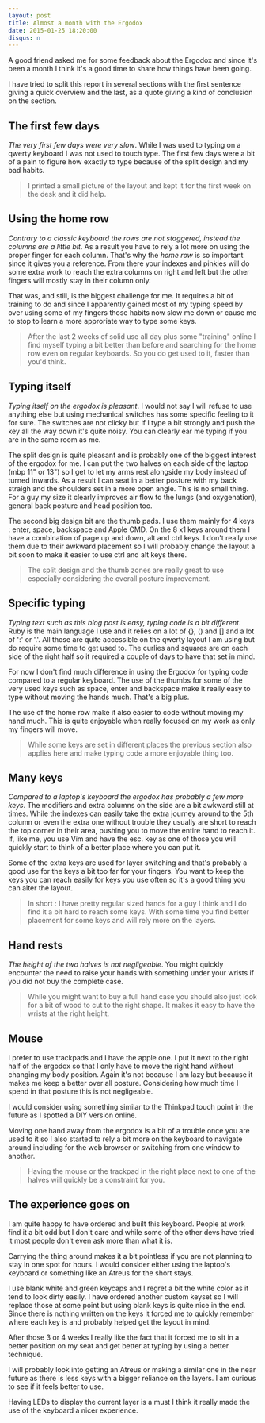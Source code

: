 ```yaml
---
layout: post
title: Almost a month with the Ergodox
date: 2015-01-25 18:20:00
disqus: n
---
```


A good friend asked me for some feedback about the Ergodox and since it's been a month I think it's a good time to share how things have been going.

I have tried to split this report in several sections with the first sentence giving a quick overview and the last, as a quote giving a kind of conclusion on the section.

## The first few days

_The very first few days were very slow_. While I was used to typing on a qwerty keyboard I was not used to touch type. The first few days were a bit of a pain to figure how exactly to type because of the split design and my bad habits.

> I printed a small picture of the layout and kept it for the first week on the desk and it did help.

## Using the home row

_Contrary to a classic keyboard the rows are not staggered, instead the columns are a little bit_. As a result you have to rely a lot more on using the proper finger for each column. That's why the _home row_ is so important since it gives you a reference. From there your indexes and pinkies will do some extra work to reach the extra columns on right and left but the other fingers will mostly stay in their column only.

That was, and still, is the biggest challenge for me. It requires a bit of training to do and since I apparently gained most of my typing speed by over using some of my fingers those habits now slow me down or cause me to stop to learn a more approriate way to type some keys.

> After the last 2 weeks of solid use all day plus some "training" online I find myself typing a bit better than before and searching for the home row even on regular keyboards. So you do get used to it, faster than you'd think.

## Typing itself

_Typing itself on the ergodox is pleasant_. I would not say I will refuse to use anything else but using mechanical switches has some specific feeling to it for sure.
The switches are not clicky but if I type a bit strongly and push the key all the way down it's quite noisy. You can clearly ear me typing if you are in the same room as me.

The split design is quite pleasant and is probably one of the biggest interest of the ergodox for me. I can put the two halves on each side of the laptop (mbp 11" or 13") so I get to let my arms rest alongside my body instead of turned inwards. As a result I can seat in a better posture with my back straigh and the shoulders set in a more open angle. This is no small thing. For a guy my size it clearly improves air flow to the lungs (and oxygenation), general back posture and head position too.

The second big design bit are the thumb pads. I use them mainly for 4 keys : enter, space, backspace and Apple CMD. On the 8 x1 keys around them I have a combination of page up and down, alt and ctrl keys. I don't really use them due to their awkward placement so I will probably change the layout a bit soon to make it easier to use ctrl and alt keys there.

> The split design and the thumb zones are really great to use especially considering the overall posture improvement.

## Specific typing

_Typing text such as this blog post is easy, typing code is a bit different_. Ruby is the main language I use and it relies on a lot of {}, () and [] and a lot of ':' or '.'. All those are quite accessible on the qwerty layout I am using but do require some time to get used to. The curlies and squares are on each side of the right half so it required a couple of days to have that set in mind.

For now I don't find much difference in using the Ergodox for typing code compared to a regular keyboard. The use of the thumbs for some of the very used keys such as space, enter and backspace make it really easy to type without moving the hands much. That's a big plus.

The use of the home row make it also easier to code without moving my hand much. This is quite enjoyable when really focused on my work as only my fingers will move.

> While some keys are set in different places the previous section also applies here and make typing code a more enjoyable thing too.

## Many keys

_Compared to a laptop's keyboard the ergodox has probably a few more keys_. The modifiers and extra columns on the side are a bit awkward still at times. While the indexes can easily take the extra journey around to the 5th column or even the extra one without trouble they usually are short to reach the top corner in their area, pushing you to move the entire hand to reach it. If, like me, you use Vim and have the esc. key as one of those you will quickly start to think of a better place where you can put it.

Some of the extra keys are used for layer switching and that's probably a good use for the keys a bit too far for your fingers. You want to keep the keys you can reach easily for keys you use often so it's a good thing you can alter the layout.

> In short : I have pretty regular sized hands for a guy I think and I do find it a bit hard to reach some keys. With some time you find better placement for some keys and will rely more on the layers.

## Hand rests

_The height of the two halves is not negligeable_. You might quickly encounter the need to raise your hands with something under your wrists if you did not buy the complete case.

> While you might want to buy a full hand case you should also just look for a bit of wood to cut to the right shape. It makes it easy to have the wrists at the right height.

## Mouse

I prefer to use trackpads and I have the apple one. I put it next to the right half of the ergodox so that I only have to move the right hand without changing my body position. Again it's not because I am lazy but because it makes me keep a better over all posture. Considering how much time I spend in that posture this is not negligeable.

I would consider using something similar to the Thinkpad touch point in the future as I spotted a DIY version online.

Moving one hand away from the ergodox is a bit of a trouble once you are used to it so I also started to rely a bit more on the keyboard to navigate around including for the web browser or switching from one window to another.

> Having the mouse or the trackpad in the right place next to one of the halves will quickly be a constraint for you.


## The experience goes on

I am quite happy to have ordered and built this keyboard. People at work find it a bit odd but I don't care and while some of the other devs have tried it most people don't even ask more than what it is.

Carrying the thing around makes it a bit pointless if you are not planning to stay in one spot for hours. I would consider either using the laptop's keyboard or something like an Atreus for the short stays.

I use blank white and green keycaps and I regret a bit the white color as it tend to look dirty easily. I have ordered another custom keyset so I will replace those at some point but using blank keys is quite nice in the end. Since there is nothing written on the keys it forced me to quickly remember where each key is and probably helped get the layout in mind.

After those 3 or 4 weeks I really like the fact that it forced me to sit in a better position on my seat and get better at typing by using a better technique.

I will probably look into getting an Atreus or making a similar one in the near future as there is less keys with a bigger reliance on the layers. I am curious to see if it feels better to use.

Having LEDs to display the current layer is a must I think it really made the use of the keyboard a nicer experience.
